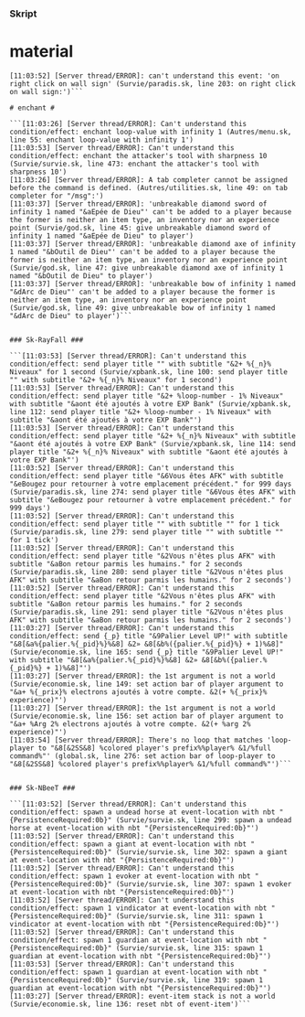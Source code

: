 ### Skript ###

# material #

```[11:03:24] [Server thread/ERROR]: Minecraft id minecart with tnt is not valid (transportation.sk, line 36: any minecart¦s = minecart, minecart with chest, minecart with furnace, minecart with TNT, minecart with hopper, minecart with command block')
[11:03:52] [Server thread/ERROR]: can't understand this event: 'on right click on wall sign' (Survie/paradis.sk, line 203: on right click on wall sign:')```

# enchant #

```[11:03:26] [Server thread/ERROR]: Can't understand this condition/effect: enchant loop-value with infinity 1 (Autres/menu.sk, line 55: enchant loop-value with infinity 1')
[11:03:53] [Server thread/ERROR]: Can't understand this condition/effect: enchant the attacker's tool with sharpness 10 (Survie/survie.sk, line 473: enchant the attacker's tool with sharpness 10')
[11:03:26] [Server thread/ERROR]: A tab completer cannot be assigned before the command is defined. (Autres/utilities.sk, line 49: on tab completer for "/msg":')
[11:03:37] [Server thread/ERROR]: 'unbreakable diamond sword of infinity 1 named "&aEpée de Dieu"' can't be added to a player because the former is neither an item type, an inventory nor an experience point (Survie/god.sk, line 45: give unbreakable diamond sword of infinity 1 named "&aEpée de Dieu" to player')
[11:03:37] [Server thread/ERROR]: 'unbreakable diamond axe of infinity 1 named "&bOutil de Dieu"' can't be added to a player because the former is neither an item type, an inventory nor an experience point (Survie/god.sk, line 47: give unbreakable diamond axe of infinity 1 named "&bOutil de Dieu" to player')
[11:03:37] [Server thread/ERROR]: 'unbreakable bow of infinity 1 named "&dArc de Dieu"' can't be added to a player because the former is neither an item type, an inventory nor an experience point (Survie/god.sk, line 49: give unbreakable bow of infinity 1 named "&dArc de Dieu" to player')```


### Sk-RayFall ###

```[11:03:53] [Server thread/ERROR]: Can't understand this condition/effect: send player title "" with subtitle "&2+ %{_n}% Niveaux" for 1 second (Survie/xpbank.sk, line 100: send player title "" with subtitle "&2+ %{_n}% Niveaux" for 1 second')
[11:03:53] [Server thread/ERROR]: Can't understand this condition/effect: send player title "&2+ %loop-number - 1% Niveaux" with subtitle "&aont été ajoutés à votre EXP Bank" (Survie/xpbank.sk, line 112: send player title "&2+ %loop-number - 1% Niveaux" with subtitle "&aont été ajoutés à votre EXP Bank"')
[11:03:53] [Server thread/ERROR]: Can't understand this condition/effect: send player title "&2+ %{_n}% Niveaux" with subtitle "&aont été ajoutés à votre EXP Bank" (Survie/xpbank.sk, line 114: send player title "&2+ %{_n}% Niveaux" with subtitle "&aont été ajoutés à votre EXP Bank"')
[11:03:52] [Server thread/ERROR]: Can't understand this condition/effect: send player title "&6Vous êtes AFK" with subtitle "&eBougez pour retourner à votre emplacement précédent." for 999 days (Survie/paradis.sk, line 274: send player title "&6Vous êtes AFK" with subtitle "&eBougez pour retourner à votre emplacement précédent." for 999 days')
[11:03:52] [Server thread/ERROR]: Can't understand this condition/effect: send player title "" with subtitle "" for 1 tick (Survie/paradis.sk, line 279: send player title "" with subtitle "" for 1 tick')
[11:03:52] [Server thread/ERROR]: Can't understand this condition/effect: send player title "&2Vous n'êtes plus AFK" with subtitle "&aBon retour parmis les humains." for 2 seconds (Survie/paradis.sk, line 280: send player title "&2Vous n'êtes plus AFK" with subtitle "&aBon retour parmis les humains." for 2 seconds')
[11:03:52] [Server thread/ERROR]: Can't understand this condition/effect: send player title "&2Vous n'êtes plus AFK" with subtitle "&aBon retour parmis les humains." for 2 seconds (Survie/paradis.sk, line 291: send player title "&2Vous n'êtes plus AFK" with subtitle "&aBon retour parmis les humains." for 2 seconds')
[11:03:27] [Server thread/ERROR]: Can't understand this condition/effect: send {_p} title "&9Palier Level UP!" with subtitle "&8[&a%{palier.%{_pid}%}%&8] &2» &8[&b%({palier.%{_pid}%} + 1)%&8]" (Survie/economie.sk, line 165: send {_p} title "&9Palier Level UP!" with subtitle "&8[&a%{palier.%{_pid}%}%&8] &2» &8[&b%({palier.%{_pid}%} + 1)%&8]"')
[11:03:27] [Server thread/ERROR]: the 1st argument is not a world (Survie/economie.sk, line 149: set action bar of player argument to "&a+ %{_prix}% electrons ajoutés à votre compte. &2(+ %{_prix}% experience)"')
[11:03:27] [Server thread/ERROR]: the 1st argument is not a world (Survie/economie.sk, line 156: set action bar of player argument to "&a+ %Arg 2% electrons ajoutés à votre compte. &2(+ %arg 2% experience)"')
[11:03:54] [Server thread/ERROR]: There's no loop that matches 'loop-player to "&8[&2SS&8] %colored player's prefix%%player% &1/%full command%"' (global.sk, line 276: set action bar of loop-player to "&8[&2SS&8] %colored player's prefix%%player% &1/%full command%"')```


### Sk-NBeeT ###

```[11:03:52] [Server thread/ERROR]: Can't understand this condition/effect: spawn a undead horse at event-location with nbt "{PersistenceRequired:0b}" (Survie/survie.sk, line 299: spawn a undead horse at event-location with nbt "{PersistenceRequired:0b}"')
[11:03:52] [Server thread/ERROR]: Can't understand this condition/effect: spawn a giant at event-location with nbt "{PersistenceRequired:0b}" (Survie/survie.sk, line 302: spawn a giant at event-location with nbt "{PersistenceRequired:0b}"')
[11:03:52] [Server thread/ERROR]: Can't understand this condition/effect: spawn 1 evoker at event-location with nbt "{PersistenceRequired:0b}" (Survie/survie.sk, line 307: spawn 1 evoker at event-location with nbt "{PersistenceRequired:0b}"')
[11:03:52] [Server thread/ERROR]: Can't understand this condition/effect: spawn 1 vindicator at event-location with nbt "{PersistenceRequired:0b}" (Survie/survie.sk, line 311: spawn 1 vindicator at event-location with nbt "{PersistenceRequired:0b}"')
[11:03:52] [Server thread/ERROR]: Can't understand this condition/effect: spawn 1 guardian at event-location with nbt "{PersistenceRequired:0b}" (Survie/survie.sk, line 315: spawn 1 guardian at event-location with nbt "{PersistenceRequired:0b}"')
[11:03:53] [Server thread/ERROR]: Can't understand this condition/effect: spawn 1 guardian at event-location with nbt "{PersistenceRequired:0b}" (Survie/survie.sk, line 319: spawn 1 guardian at event-location with nbt "{PersistenceRequired:0b}"')
[11:03:27] [Server thread/ERROR]: event-item stack is not a world (Survie/economie.sk, line 136: reset nbt of event-item')```
